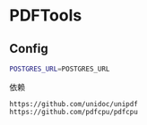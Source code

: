 # PDFTools



## Config
```bash
POSTGRES_URL=POSTGRES_URL
```
依赖

```
https://github.com/unidoc/unipdf
https://github.com/pdfcpu/pdfcpu
```